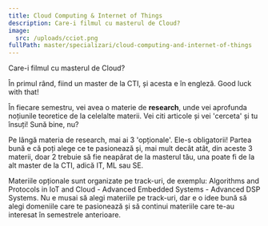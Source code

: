 ```yaml
---
title: Cloud Computing & Internet of Things
description: Care-i filmul cu masterul de Cloud?
image:
  src: /uploads/cciot.png
fullPath: master/specializari/cloud-computing-and-internet-of-things
---
```

Care-i filmul cu masterul de Cloud?

În primul rând, fiind un master de la CTI, și acesta e în engleză. Good luck with that!

În fiecare semestru, vei avea o materie de **research**, unde vei aprofunda noțiunile teoretice de la celelalte materii. Vei citi articole și vei 'cerceta' și tu însuți! Sună bine, nu? 

Pe lângă materia de research, mai ai 3 'opționale'. Ele-s obligatorii! Partea bună e că poți alege ce te pasionează și, mai mult decât atât, din aceste 3 materii, doar 2 trebuie să fie neapărat de la masterul tău, una poate fi de la alt master de la CTI, adică IT, ML sau SE. 

Materiile opționale sunt organizate pe track-uri, de exemplu: Algorithms and Protocols in IoT and Cloud - Advanced Embedded Systems - Advanced DSP Systems. Nu e musai să alegi materiile pe track-uri, dar e o idee bună să alegi domeniile care te pasionează și să continui materiile care te-au interesat în semestrele anterioare.